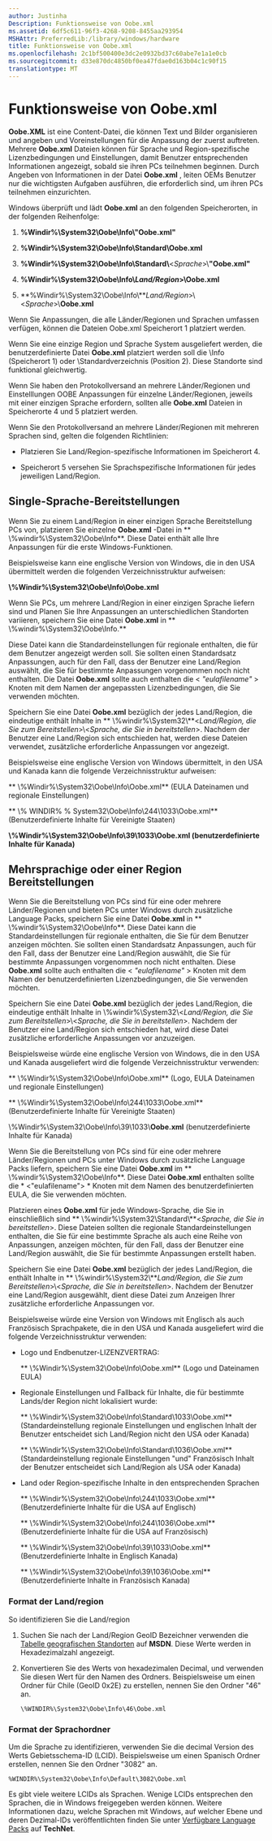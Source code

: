 ```yaml
---
author: Justinha
Description: Funktionsweise von Oobe.xml
ms.assetid: 6df5c611-96f3-4268-9208-8455aa293954
MSHAttr: PreferredLib:/library/windows/hardware
title: Funktionsweise von Oobe.xml
ms.openlocfilehash: 2c1bf500400e3dc2e0932bd37c60abe7e1a1e0cb
ms.sourcegitcommit: d33e870dc4850bf0ea47fdae0d163b04c1c90f15
translationtype: MT
---
```

# <a name="how-oobexml-works"></a>Funktionsweise von Oobe.xml


**Oobe.XML** ist eine Content-Datei, die können Text und Bilder organisieren und angeben und Voreinstellungen für die Anpassung der zuerst auftreten. Mehrere **Oobe.xml** Dateien können für Sprache und Region-spezifische Lizenzbedingungen und Einstellungen, damit Benutzer entsprechenden Informationen angezeigt, sobald sie ihren PCs teilnehmen beginnen. Durch Angeben von Informationen in der Datei **Oobe.xml** , leiten OEMs Benutzer nur die wichtigsten Aufgaben ausführen, die erforderlich sind, um ihren PCs teilnehmen einzurichten.

Windows überprüft und lädt **Oobe.xml** an den folgenden Speicherorten, in der folgenden Reihenfolge:

1.  **%Windir%\\System32\\Oobe\\Info\\"Oobe.xml"**

2.  **%Windir%\\System32\\Oobe\\Info\\Standard\\Oobe.xml**

3.  **%Windir%\\System32\\Oobe\\Info\\Standard\\**&lt;*Sprache*&gt;\\**"Oobe.xml"**

4.  **%Windir%\\System32\\Oobe\\Info\\***Land/Region*&gt;**\\Oobe.xml**

5.  **%Windir%\\System32\\Oobe\\Info\\***Land/Region*&gt;\\&lt;*Sprache*&gt;\\**Oobe.xml**

Wenn Sie Anpassungen, die alle Länder/Regionen und Sprachen umfassen verfügen, können die Dateien Oobe.xml Speicherort 1 platziert werden.

Wenn Sie eine einzige Region und Sprache System ausgeliefert werden, die benutzerdefinierte Datei **Oobe.xml** platziert werden soll die \\Info (Speicherort 1) oder \\Standardverzeichnis (Position 2). Diese Standorte sind funktional gleichwertig.

Wenn Sie haben den Protokollversand an mehrere Länder/Regionen und Einstelllungen OOBE Anpassungen für einzelne Länder/Regionen, jeweils mit einer einzigen Sprache erfordern, sollten alle **Oobe.xml** Dateien in Speicherorte 4 und 5 platziert werden.

Wenn Sie den Protokollversand an mehrere Länder/Regionen mit mehreren Sprachen sind, gelten die folgenden Richtlinien:

-   Platzieren Sie Land/Region-spezifische Informationen im Speicherort 4.

-   Speicherort 5 versehen Sie Sprachspezifische Informationen für jedes jeweiligen Land/Region.

## <a name="span-idsingle-languagedeploymentsspanspan-idsingle-languagedeploymentsspanspan-idsingle-languagedeploymentsspansingle-language-deployments"></a><span id="Single-language_deployments"></span><span id="single-language_deployments"></span><span id="SINGLE-LANGUAGE_DEPLOYMENTS"></span>Single-Sprache-Bereitstellungen


Wenn Sie zu einem Land/Region in einer einzigen Sprache Bereitstellung PCs von, platzieren Sie einzelne **Oobe.xml** -Datei in ** \\%windir%\\System32\\Oobe\\Info**. Diese Datei enthält alle Ihre Anpassungen für die erste Windows-Funktionen.

Beispielsweise kann eine englische Version von Windows, die in den USA übermittelt werden die folgenden Verzeichnisstruktur aufweisen:

**\\%Windir%\\System32\\Oobe\\Info\\Oobe.xml**

Wenn Sie PCs, um mehrere Land/Region in einer einzigen Sprache liefern sind und Planen Sie Ihre Anpassungen an unterschiedlichen Standorten variieren, speichern Sie eine Datei **Oobe.xml** in ** \\%windir%\\System32\\Oobe\\Info.**

Diese Datei kann die Standardeinstellungen für regionale enthalten, die für dem Benutzer angezeigt werden soll. Sie sollten einen Standardsatz Anpassungen, auch für den Fall, dass der Benutzer eine Land/Region auswählt, die Sie für bestimmte Anpassungen vorgenommen noch nicht enthalten. Die Datei **Oobe.xml** sollte auch enthalten die &lt; *"eulafilename"* &gt; Knoten mit dem Namen der angepassten Lizenzbedingungen, die Sie verwenden möchten.

Speichern Sie eine Datei **Oobe.xml** bezüglich der jedes Land/Region, die eindeutige enthält Inhalte in ** \\%windir%\\System32\\**&lt;*Land/Region, die Sie zum Bereitstellen*&gt;\\&lt;*Sprache, die Sie in bereitstellen*&gt;. Nachdem der Benutzer eine Land/Region sich entschieden hat, werden diese Dateien verwendet, zusätzliche erforderliche Anpassungen vor angezeigt.

Beispielsweise eine englische Version von Windows übermittelt, in den USA und Kanada kann die folgende Verzeichnisstruktur aufweisen:

** \\%Windir%\\System32\\Oobe\\Info\\Oobe.xml** (EULA Dateinamen und regionale Einstellungen)

** \\% WINDIR% % System32\\Oobe\\Info\\244\\1033\\Oobe.xml** (Benutzerdefinierte Inhalte für Vereinigte Staaten)

**\\%Windir%\\System32\\Oobe\\Info\\39\\1033\\Oobe.xml (benutzerdefinierte Inhalte für Kanada)**

## <a name="span-idmultiple-languageorregiondeploymentsspanspan-idmultiple-languageorregiondeploymentsspanspan-idmultiple-languageorregiondeploymentsspanmultiple-language-or-region-deployments"></a><span id="Multiple-language_or_region_deployments"></span><span id="multiple-language_or_region_deployments"></span><span id="MULTIPLE-LANGUAGE_OR_REGION_DEPLOYMENTS"></span>Mehrsprachige oder einer Region Bereitstellungen


Wenn Sie die Bereitstellung von PCs sind für eine oder mehrere Länder/Regionen und bieten PCs unter Windows durch zusätzliche Language Packs, speichern Sie eine Datei **Oobe.xml** in ** \\%windir%\\System32\\Oobe\\Info**. Diese Datei kann die Standardeinstellungen für regionale enthalten, die Sie für dem Benutzer anzeigen möchten. Sie sollten einen Standardsatz Anpassungen, auch für den Fall, dass der Benutzer eine Land/Region auswählt, die Sie für bestimmte Anpassungen vorgenommen noch nicht enthalten. Diese **Oobe.xml** sollte auch enthalten die &lt; *"eulafilename"* &gt; Knoten mit dem Namen der benutzerdefinierten Lizenzbedingungen, die Sie verwenden möchten.

Speichern Sie eine Datei **Oobe.xml** bezüglich der jedes Land/Region, die eindeutige enthält Inhalte in \\%windir%\\System32\\&lt;*Land/Region, die Sie zum Bereitstellen*&gt;\\&lt;*Sprache, die Sie in bereitstellen*&gt;. Nachdem der Benutzer eine Land/Region sich entschieden hat, wird diese Datei zusätzliche erforderliche Anpassungen vor anzuzeigen.

Beispielsweise würde eine englische Version von Windows, die in den USA und Kanada ausgeliefert wird die folgende Verzeichnisstruktur verwenden:

** \\%Windir%\\System32\\Oobe\\Info\\Oobe.xml** (Logo, EULA Dateinamen und regionale Einstellungen)

** \\%Windir%\\System32\\Oobe\\Info\\244\\1033\\Oobe.xml** (Benutzerdefinierte Inhalte für Vereinigte Staaten)

\\%Windir%\\System32\\Oobe\\Info\\39\\1033\\**Oobe.xml** (benutzerdefinierte Inhalte für Kanada)

Wenn Sie die Bereitstellung von PCs sind für eine oder mehrere Länder/Regionen und PCs unter Windows durch zusätzliche Language Packs liefern, speichern Sie eine Datei **Oobe.xml** im ** \\%windir%\\System32\\Oobe\\Info**. Diese Datei **Oobe.xml** enthalten sollte die * &lt;"eulafilename"&gt; * Knoten mit dem Namen des benutzerdefinierten EULA, die Sie verwenden möchten.

Platzieren eines **Oobe.xml** für jede Windows-Sprache, die Sie in einschließlich sind ** \\%windir%\\System32\\Standard\\**&lt;*Sprache, die Sie in bereitstellen*&gt;. Diese Dateien sollten die regionale Standardeinstellungen enthalten, die Sie für eine bestimmte Sprache als auch eine Reihe von Anpassungen, anzeigen möchten, für den Fall, dass der Benutzer eine Land/Region auswählt, die Sie für bestimmte Anpassungen erstellt haben.

Speichern Sie eine Datei **Oobe.xml** bezüglich der jedes Land/Region, die enthält Inhalte in ** \\%windir%\\System32\\***Land/Region, die Sie zum Bereitstellen*&gt;\\&lt;*Sprache, die Sie in bereitstellen*&gt;. Nachdem der Benutzer eine Land/Region ausgewählt, dient diese Datei zum Anzeigen Ihrer zusätzliche erforderliche Anpassungen vor.

Beispielsweise würde eine Version von Windows mit Englisch als auch Französisch Sprachpakete, die in den USA und Kanada ausgeliefert wird die folgende Verzeichnisstruktur verwenden:

-   Logo und Endbenutzer-LIZENZVERTRAG:

    ** \\%Windir%\\System32\\Oobe\\Info\\Oobe.xml** (Logo und Dateinamen EULA)

-   Regionale Einstellungen und Fallback für Inhalte, die für bestimmte Lands/der Region nicht lokalisiert wurde:

    ** \\%Windir%\\System32\\Oobe\\Info\\Standard\\1033\\Oobe.xml** (Standardeinstellung regionale Einstellungen und englischen Inhalt der Benutzer entscheidet sich Land/Region nicht den USA oder Kanada)

    ** \\%Windir%\\System32\\Oobe\\Info\\Standard\\1036\\Oobe.xml** (Standardeinstellung regionale Einstellungen "und" Französisch Inhalt der Benutzer entscheidet sich Land/Region als USA oder Kanada)

-   Land oder Region-spezifische Inhalte in den entsprechenden Sprachen

    ** \\%Windir%\\System32\\Oobe\\Info\\244\\1033\\Oobe.xml** (Benutzerdefinierte Inhalte für die USA auf Englisch)

    ** \\%Windir%\\System32\\Oobe\\Info\\244\\1036\\Oobe.xml** (Benutzerdefinierte Inhalte für die USA auf Französisch)

    ** \\%Windir%\\System32\\Oobe\\Info\\39\\1033\\Oobe.xml** (Benutzerdefinierte Inhalte in Englisch Kanada)

    ** \\%Windir%\\System32\\Oobe\\Info\\39\\1036\\Oobe.xml** (Benutzerdefinierte Inhalte in Französisch Kanada)

### <a name="span-idcountryregionfolderformatspanspan-idcountryregionfolderformatspanspan-idcountryregionfolderformatspancountryregion-folder-format"></a><span id="Country_region_folder_format"></span><span id="country_region_folder_format"></span><span id="COUNTRY_REGION_FOLDER_FORMAT"></span>Format der Land/region

So identifizieren Sie die Land/region

1.  Suchen Sie nach der Land/Region GeoID Bezeichner verwenden die [Tabelle geografischen Standorten](http://go.microsoft.com/fwlink/?LinkId=131360) auf **MSDN**. Diese Werte werden in Hexadezimalzahl angezeigt.

2.  Konvertieren Sie des Werts von hexadezimalen Decimal, und verwenden Sie diesen Wert für den Namen des Ordners. Beispielsweise um einen Ordner für Chile (GeoID 0x2E) zu erstellen, nennen Sie den Ordner "46" an.

    ``` syntax
    \%WINDIR%\System32\Oobe\Info\46\Oobe.xml
    ```

### <a name="span-idlanguagefolderformatspanspan-idlanguagefolderformatspanspan-idlanguagefolderformatspanlanguage-folder-format"></a><span id="Language_folder_format"></span><span id="language_folder_format"></span><span id="LANGUAGE_FOLDER_FORMAT"></span>Format der Sprachordner

Um die Sprache zu identifizieren, verwenden Sie die decimal Version des Werts Gebietsschema-ID (LCID). Beispielsweise um einen Spanisch Ordner erstellen, nennen Sie den Ordner "3082" an.

``` syntax
%WINDIR%\System32\Oobe\Info\Default\3082\Oobe.xml
```

Es gibt viele weitere LCIDs als Sprachen. Wenige LCIDs entsprechen den Sprachen, die in Windows freigegeben werden können. Weitere Informationen dazu, welche Sprachen mit Windows, auf welcher Ebene und deren Dezimal-IDs veröffentlichten finden Sie unter [Verfügbare Language Packs](http://go.microsoft.com/fwlink/?LinkId=206620) auf **TechNet**.

 

 





